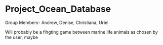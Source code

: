 # Project_Ocean_Database
Group Members- Andrew, Denise, Christiana, Uriel

Will probably be a fihgting game between marine life animals as chosen by the user, maybe
